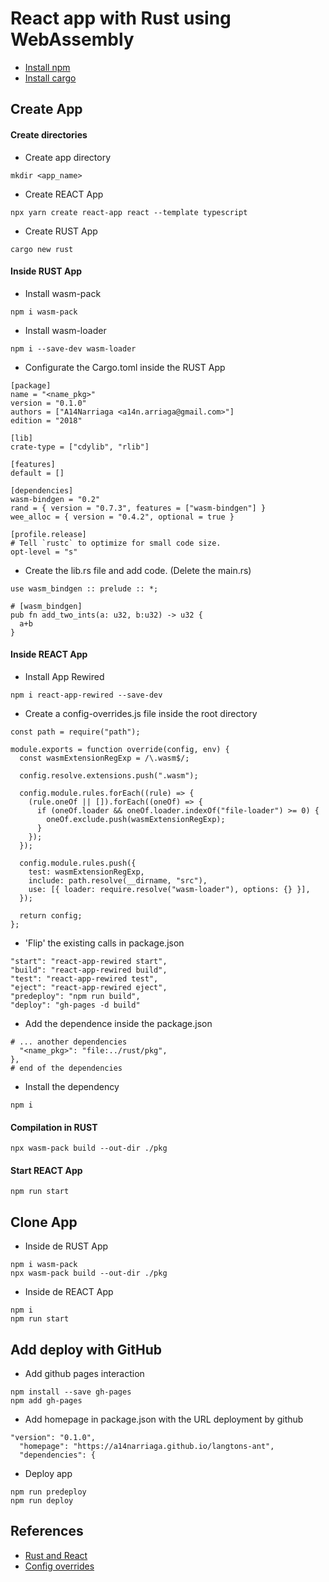 # React app with Rust using WebAssembly
- [Install npm](https://www.npmjs.com/get-npm)
- [Install cargo](https://doc.rust-lang.org/cargo/getting-started/installation.html)

## Create App

#### Create directories
- Create app directory
```
mkdir <app_name>
```
- Create REACT App
```
npx yarn create react-app react --template typescript
```
- Create RUST App
```
cargo new rust
```

#### Inside RUST App
- Install wasm-pack
```
npm i wasm-pack
```
- Install wasm-loader
```
npm i --save-dev wasm-loader
```
- Configurate the Cargo.toml inside the RUST App
```
[package]
name = "<name_pkg>"
version = "0.1.0"
authors = ["A14Narriaga <a14n.arriaga@gmail.com>"]
edition = "2018"

[lib]
crate-type = ["cdylib", "rlib"]

[features]
default = []

[dependencies]
wasm-bindgen = "0.2"
rand = { version = "0.7.3", features = ["wasm-bindgen"] }
wee_alloc = { version = "0.4.2", optional = true }

[profile.release]
# Tell `rustc` to optimize for small code size.
opt-level = "s"
```
- Create the lib.rs file and add code. (Delete the main.rs)
```
use wasm_bindgen :: prelude :: *;

# [wasm_bindgen]
pub fn add_two_ints(a: u32, b:u32) -> u32 {
  a+b
}
```

#### Inside REACT App
- Install App Rewired
```
npm i react-app-rewired --save-dev
```
- Create a config-overrides.js file inside the root directory
```
const path = require("path");

module.exports = function override(config, env) {
  const wasmExtensionRegExp = /\.wasm$/;

  config.resolve.extensions.push(".wasm");

  config.module.rules.forEach((rule) => {
    (rule.oneOf || []).forEach((oneOf) => {
      if (oneOf.loader && oneOf.loader.indexOf("file-loader") >= 0) {
        oneOf.exclude.push(wasmExtensionRegExp);
      }
    });
  });

  config.module.rules.push({
    test: wasmExtensionRegExp,
    include: path.resolve(__dirname, "src"),
    use: [{ loader: require.resolve("wasm-loader"), options: {} }],
  });

  return config;
};
```
- 'Flip' the existing calls in package.json
```
"start": "react-app-rewired start",
"build": "react-app-rewired build",
"test": "react-app-rewired test",
"eject": "react-app-rewired eject",
"predeploy": "npm run build",
"deploy": "gh-pages -d build"
```
- Add the dependence inside the package.json
```
# ... another dependencies
  "<name_pkg>": "file:../rust/pkg",
}, 
# end of the dependencies
```
- Install the dependency
```
npm i
```

#### Compilation in RUST
```
npx wasm-pack build --out-dir ./pkg
```

#### Start REACT App
```
npm run start
```

## Clone App

- Inside de RUST App
```
npm i wasm-pack
npx wasm-pack build --out-dir ./pkg
```
- Inside de REACT App
```
npm i
npm run start
```

## Add deploy with GitHub
- Add github pages interaction
```
npm install --save gh-pages
npm add gh-pages
```
- Add homepage in package.json with the URL deployment by github
```
"version": "0.1.0",
  "homepage": "https://a14narriaga.github.io/langtons-ant",
  "dependencies": {
```
- Deploy app
```
npm run predeploy
npm run deploy
```

## References
- [Rust and React](https://medium.com/swlh/intro-to-webassembly-in-react-with-rust-d067408231b9)
- [Config overrides](https://github.com/timarney/react-app-rewired)